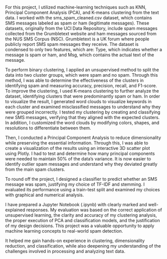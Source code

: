   For this project, I utilized machine-learning techniques such as KNN, Principal Component Analysis (PCA), and K-means clustering from the text data. I worked with the sms_spam_cleaned.csv dataset, which contains SMS messages labeled as spam or ham (legitimate messages). These datasets, originally from the UCI Data Repository, include spam messages collected from the Grumbletext website and ham messages sourced from the NUS SMS Corpus (NSC). Grumbletext is a UK forum where people publicly report SMS spam messages they receive. The dataset is condensed to only two features, which are: Type, which indicates whether a message is spam or ham, and Msg, which contains the actual text of the message.

  To perform binary clustering, I applied an unsupervised method to split the data into two cluster groups, which were spam and no spam. Through this method, I was able to determine the effectiveness of the clusters in identifying spam and measuring accuracy, precision, recall, and F1-score. To improve the clustering, I used K-means clustering to further analyze the dataset, identifying clusters that were predominantly spam or ham. In order to visualize the result, I generated word clouds to visualize keywords in each cluster and examined misclassified messages to understand why they were grouped incorrectly. I tested my clustering by creating and classifying new SMS messages, verifying that they aligned with the expected clusters. In addition, I customized the word clouds by modifying colors, shapes, and resolutions to differentiate between them.

  Then, I conducted a Principal Component Analysis to reduce dimensionality while preserving the essential information. Through this, I was able to create a visualization of the results using an interactive 3D scatter plot using Plotly. I had to test and determine how many principal components were needed to maintain 50% of the data’s variance. It is now easier to identify outlier spam messages and understand why they deviated greatly from the main spam clusters. 

  To round off the project, I designed a classifier to predict whether an SMS message was spam, justifying my choice of TF-IDF and stemming. I evaluated its performance using a train-test split and examined my choices with graphical and numerical analysis. 

  I have prepared a Jupyter Notebook (.ipynb) with clearly marked and well-explained responses. My evaluation was based on the correct application of unsupervised learning, the clarity and accuracy of my clustering analysis, the proper execution of PCA and classification models, and the justification of my design decisions. This project was a valuable opportunity to apply machine learning concepts to real-world spam detection. 

  It helped me gain hands-on experience in clustering, dimensionality reduction, and classification, while also deepening my understanding of the challenges involved in processing and analyzing text data.
